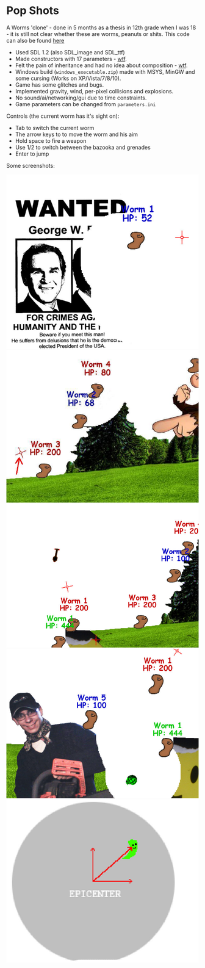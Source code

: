 Pop Shots
=======

A Worms 'clone' - done in 5 months as a thesis in 12th grade when I was 18 - it is still not clear whether these are worms, peanuts or shits. This code can also be found [here](https://github.com/elsys/Victor_Kirilov_Worms)

- Used SDL 1.2 (also SDL_image and SDL_ttf)
- Made constructors with 17 parameters - [wtf](https://github.com/onqtam/old-stuff/blob/master/pop_shots/src/source/physicalobject.cc#L18).
- Felt the pain of inheritance and had no idea about composition - [wtf](doc/html/class_object.png).
- Windows build (```windows_executable.zip```) made with MSYS, MinGW and some cursing (Works on XP/Vista/7/8/10).
- Game has some glitches and bugs.
- Implemented gravity, wind, per-pixel collisions and explosions.
- No sound/ai/networking/gui due to time constraints.
- Game parameters can be changed from ```parameters.ini```

Controls (the current worm has it's sight on):

- Tab to switch the current worm
- The arrow keys to to move the worm and his aim
- Hold space to fire a weapon
- Use 1/2 to switch between the bazooka and grenades
- Enter to jump

Some screenshots:

![](screens/scr1.jpg)
![](screens/scr2.jpg)
![](screens/scr3.jpg)
![](screens/scr4.jpg)
![](screens/boom.jpg)
